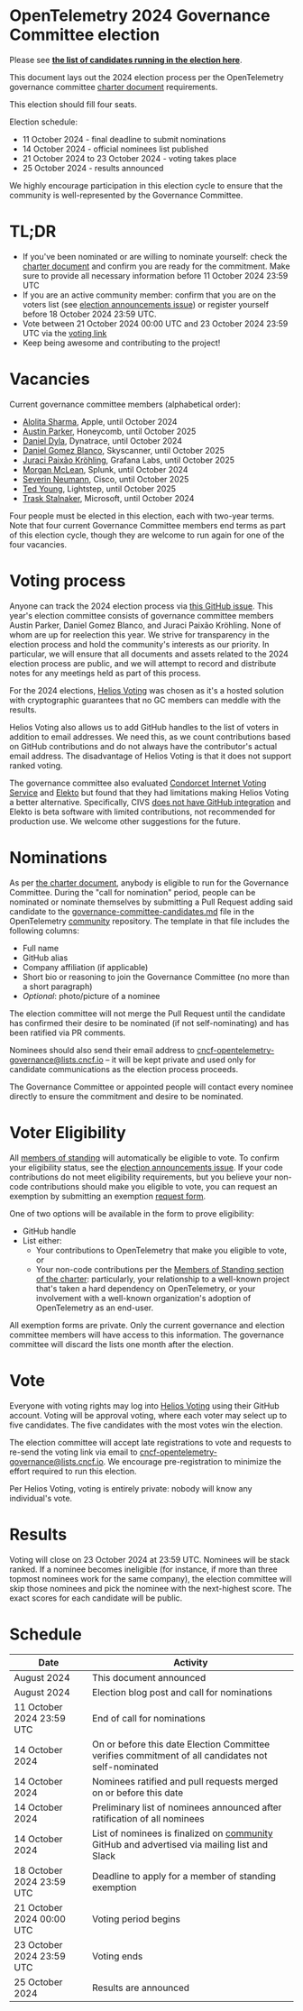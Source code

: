 # OpenTelemetry 2024 Governance Committee election

Please see **[the list of candidates running in the election here](./governance-committee-candidates.md)**.

This document lays out the 2024 election process per the OpenTelemetry governance committee [charter document](../../governance-charter.md#eligibility-for-candidacy) requirements.

This election should fill four seats.

Election schedule:

* 11 October 2024 - final deadline to submit nominations
* 14 October 2024 - official nominees list published
* 21 October 2024 to 23 October 2024 - voting takes place
* 25 October 2024 - results announced

We highly encourage participation in this election cycle to ensure that the community is well-represented by the Governance Committee.

# TL;DR

* If you've been nominated or are willing to nominate yourself: check the [charter document](../../governance-charter.md) and confirm you are ready for the commitment. Make sure to provide all necessary information before 11 October 2024 23:59 UTC
* If you are an active community member: confirm that you are on the voters list (see [election announcements issue](https://github.com/open-telemetry/community/issues/{issue_number})) or register yourself before 18 October 2024 23:59 UTC.
* Vote between 21 October 2024 00:00 UTC and 23 October 2024 23:59 UTC via the [voting link](https://vote.heliosvoting.org/helios/elections/176e7ca8-647d-11ef-9b9a-2a30e2a223da/view)
* Keep being awesome and contributing to the project!

# Vacancies

Current governance committee members (alphabetical order):

- [Alolita Sharma](https://github.com/alolita), Apple, until October 2024
- [Austin Parker](https://github.com/austinlparker), Honeycomb, until October 2025
- [Daniel Dyla](https://github.com/dyladan), Dynatrace, until October 2024
- [Daniel Gomez Blanco](https://github.com/danielgblanco), Skyscanner, until October 2025
- [Juraci Paixão Kröhling](https://github.com/jpkrohling), Grafana Labs, until October 2025
- [Morgan McLean](https://github.com/mtwo), Splunk, until October 2024
- [Severin Neumann](https://github.com/svrnm), Cisco, until October 2025
- [Ted Young](https://github.com/tedsuo), Lightstep, until October 2025
- [Trask Stalnaker](https://github.com/trask), Microsoft, until October 2024

Four people must be elected in this election, each with two-year terms. Note that four current Governance Committee members end terms as part of this election cycle, though they are welcome to run again for one of the four vacancies.

# Voting process

Anyone can track the 2024 election process via [this GitHub issue](https://github.com/open-telemetry/community/issues/{issue_number}). This year's election committee consists of governance committee members Austin Parker, Daniel Gomez Blanco, and Juraci Paixão Kröhling. None of whom are up for reelection this year.
We strive for transparency in the election process and hold the community's interests as our priority. In particular, we will ensure that all documents and assets related to the 2024 election process are public, and we will attempt to record and distribute notes for any meetings held as part of this process.

For the 2024 elections, [Helios Voting](https://vote.heliosvoting.org/) was chosen as it's a hosted solution with cryptographic guarantees that no GC members can meddle with the results. 

Helios Voting also allows us to add GitHub handles to the list of voters in addition to email addresses. We need this, as we count contributions based on GitHub contributions and do not always have the contributor's actual email address. The disadvantage of Helios Voting is that it does not support ranked voting.

The governance committee also evaluated [Condorcet Internet Voting Service](https://civs1.civs.us/) and [Elekto](https://elekto.dev/) but found that they had limitations making Helios Voting a better alternative. Specifically, CIVS [does not have GitHub integration](https://github.com/andrewcmyers/civs/issues/11) and Elekto is beta software with limited contributions, not recommended for production use. We welcome other suggestions for the future.

# Nominations

As per [the charter document](../../governance-charter.md#eligibility-for-candidacy), anybody is eligible to run for the Governance Committee. During the "call for nomination" period, people can be nominated or nominate themselves by submitting a Pull Request adding said candidate to the [governance-committee-candidates.md](./governance-committee-candidates.md) file in the OpenTelemetry [community](https://github.com/open-telemetry/community) repository. The template in that file includes the following columns:

* Full name
* GitHub alias
* Company affiliation (if applicable)
* Short bio or reasoning to join the Governance Committee (no more than a short paragraph)
* _Optional_: photo/picture of a nominee

The election committee will not merge the Pull Request until the candidate has confirmed their desire to be nominated (if not self-nominating) and has been ratified via PR comments.

Nominees should also send their email address to [cncf-opentelemetry-governance@lists.cncf.io](mailto:cncf-opentelemetry-governance@lists.cncf.io) – it will be kept private and used only for candidate communications as the election process proceeds.

The Governance Committee or appointed people will contact every nominee directly to ensure the commitment and desire to be nominated.

# Voter Eligibility

All [members of standing](../../governance-charter.md#members-of-standing) will automatically be eligible to vote. To confirm your eligibility status, see the [election announcements issue](https://github.com/open-telemetry/community/issues/{issue_number}}). If your code contributions do not meet eligibility requirements, but you believe your non-code contributions should make you eligible to vote, you can request an exemption by submitting an exemption [request form](https://forms.gle/LBvyRpNwZvqcJxUbA).

One of two options will be available in the form to prove eligibility:

* GitHub handle
* List either:
  * Your contributions to OpenTelemetry that make you eligible to vote, or
  * Your non-code contributions per the [Members of Standing section of the charter](../../governance-charter.md#members-of-standing): particularly, your relationship to a well-known project that's taken a hard dependency on OpenTelemetry, or your involvement with a well-known organization's adoption of OpenTelemetry as an end-user.

All exemption forms are private. Only the current governance and election committee members will have access to this information. The governance committee will discard the lists one month after the election.

# Vote

Everyone with voting rights may log into [Helios Voting](https://vote.heliosvoting.org/helios/elections/176e7ca8-647d-11ef-9b9a-2a30e2a223da/view) using their GitHub account. Voting will be approval voting, where each voter may select up to five candidates. The five candidates with the most votes win the election.

The election committee will accept late registrations to vote and requests to re-send the voting link via email to [cncf-opentelemetry-governance@lists.cncf.io](mailto:cncf-opentelemetry-governance@lists.cncf.io). We encourage pre-registration to minimize the effort required to run this election.

Per Helios Voting, voting is entirely private: nobody will know any individual's vote.

# Results

Voting will close on 23 October 2024 at 23:59 UTC. Nominees will be stack ranked. If a nominee becomes ineligible (for instance, if more than three topmost nominees work for the same company), the election committee will skip those nominees and pick the nominee with the next-highest score. The exact scores for each candidate will be public.

# Schedule

| Date                      | Activity                                                                                                                                   |
|---------------------------|--------------------------------------------------------------------------------------------------------------------------------------------|
| August 2024               | This document announced                                                                                                                    |
| August 2024               | Election blog post and call for nominations                                                                                                |
| 11 October 2024 23:59 UTC | End of call for nominations                                                                                                                |
| 14 October 2024           | On or before this date Election Committee verifies commitment of all candidates not self-nominated                                         |
| 14 October 2024           | Nominees ratified and pull requests merged on or before this date                                                                          |
| 14 October 2024           | Preliminary list of nominees announced after ratification of all nominees                                                                  |
| 14 October 2024           | List of nominees is finalized on [community](https://github.com/open-telemetry/community) GitHub and advertised via mailing list and Slack |
| 18 October 2024 23:59 UTC | Deadline to apply for a member of standing exemption                                                                                       |
| 21 October 2024 00:00 UTC | Voting period begins                                                                                                                       |
| 23 October 2024 23:59 UTC | Voting ends                                                                                                                                |
| 25 October 2024           | Results are announced                                                                                                                      |
